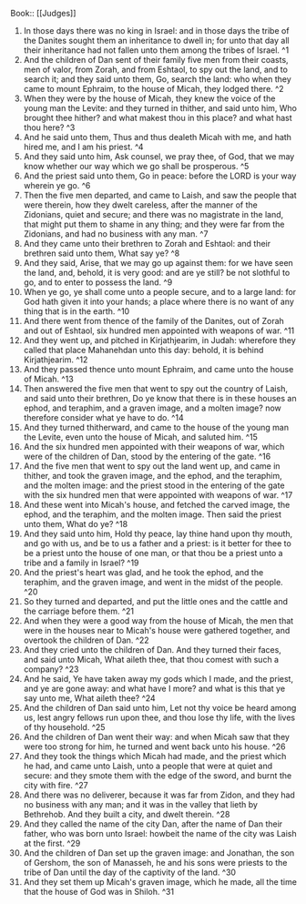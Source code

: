  Book:: [[Judges]]
 1. In those days there was no king in Israel: and in those days the tribe of the Danites sought them an inheritance to dwell in; for unto that day all their inheritance had not fallen unto them among the tribes of Israel. ^1
 2. And the children of Dan sent of their family five men from their coasts, men of valor, from Zorah, and from Eshtaol, to spy out the land, and to search it; and they said unto them, Go, search the land: who when they came to mount Ephraim, to the house of Micah, they lodged there. ^2
 3. When they were by the house of Micah, they knew the voice of the young man the Levite: and they turned in thither, and said unto him, Who brought thee hither? and what makest thou in this place? and what hast thou here? ^3
 4. And he said unto them, Thus and thus dealeth Micah with me, and hath hired me, and I am his priest. ^4
 5. And they said unto him, Ask counsel, we pray thee, of God, that we may know whether our way which we go shall be prosperous. ^5
 6. And the priest said unto them, Go in peace: before the LORD is your way wherein ye go. ^6
 7. Then the five men departed, and came to Laish, and saw the people that were therein, how they dwelt careless, after the manner of the Zidonians, quiet and secure; and there was no magistrate in the land, that might put them to shame in any thing; and they were far from the Zidonians, and had no business with any man. ^7
 8. And they came unto their brethren to Zorah and Eshtaol: and their brethren said unto them, What say ye? ^8
 9. And they said, Arise, that we may go up against them: for we have seen the land, and, behold, it is very good: and are ye still? be not slothful to go, and to enter to possess the land. ^9
 10. When ye go, ye shall come unto a people secure, and to a large land: for God hath given it into your hands; a place where there is no want of any thing that is in the earth. ^10
 11. And there went from thence of the family of the Danites, out of Zorah and out of Eshtaol, six hundred men appointed with weapons of war. ^11
 12. And they went up, and pitched in Kirjathjearim, in Judah: wherefore they called that place Mahanehdan unto this day: behold, it is behind Kirjathjearim. ^12
 13. And they passed thence unto mount Ephraim, and came unto the house of Micah. ^13
 14. Then answered the five men that went to spy out the country of Laish, and said unto their brethren, Do ye know that there is in these houses an ephod, and teraphim, and a graven image, and a molten image? now therefore consider what ye have to do. ^14
 15. And they turned thitherward, and came to the house of the young man the Levite, even unto the house of Micah, and saluted him. ^15
 16. And the six hundred men appointed with their weapons of war, which were of the children of Dan, stood by the entering of the gate. ^16
 17. And the five men that went to spy out the land went up, and came in thither, and took the graven image, and the ephod, and the teraphim, and the molten image: and the priest stood in the entering of the gate with the six hundred men that were appointed with weapons of war. ^17
 18. And these went into Micah's house, and fetched the carved image, the ephod, and the teraphim, and the molten image. Then said the priest unto them, What do ye? ^18
 19. And they said unto him, Hold thy peace, lay thine hand upon thy mouth, and go with us, and be to us a father and a priest: is it better for thee to be a priest unto the house of one man, or that thou be a priest unto a tribe and a family in Israel? ^19
 20. And the priest's heart was glad, and he took the ephod, and the teraphim, and the graven image, and went in the midst of the people. ^20
 21. So they turned and departed, and put the little ones and the cattle and the carriage before them. ^21
 22. And when they were a good way from the house of Micah, the men that were in the houses near to Micah's house were gathered together, and overtook the children of Dan. ^22
 23. And they cried unto the children of Dan. And they turned their faces, and said unto Micah, What aileth thee, that thou comest with such a company? ^23
 24. And he said, Ye have taken away my gods which I made, and the priest, and ye are gone away: and what have I more? and what is this that ye say unto me, What aileth thee? ^24
 25. And the children of Dan said unto him, Let not thy voice be heard among us, lest angry fellows run upon thee, and thou lose thy life, with the lives of thy household. ^25
 26. And the children of Dan went their way: and when Micah saw that they were too strong for him, he turned and went back unto his house. ^26
 27. And they took the things which Micah had made, and the priest which he had, and came unto Laish, unto a people that were at quiet and secure: and they smote them with the edge of the sword, and burnt the city with fire. ^27
 28. And there was no deliverer, because it was far from Zidon, and they had no business with any man; and it was in the valley that lieth by Bethrehob. And they built a city, and dwelt therein. ^28
 29. And they called the name of the city Dan, after the name of Dan their father, who was born unto Israel: howbeit the name of the city was Laish at the first. ^29
 30. And the children of Dan set up the graven image: and Jonathan, the son of Gershom, the son of Manasseh, he and his sons were priests to the tribe of Dan until the day of the captivity of the land. ^30
 31. And they set them up Micah's graven image, which he made, all the time that the house of God was in Shiloh. ^31
